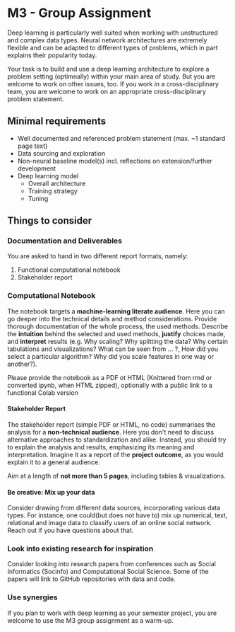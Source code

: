 # M3 - Group Assignment

Deep learning is particularly well suited when working with unstructured and complex data types. Neural network architectures are extremely flexible and can be adapted to different types of problems, which in part explains their popularity today.

Your task is to build and use a deep learning architecture to explore a problem setting (optimnally) within your main area of study. But you are welcome to work on other issues, too. If you work in a cross-disciplinary team, you are welcome to work on an appropriate cross-disciplinary problem statement.

## Minimal requirements
- Well documented and referenced problem statement (max. ~1 standard page text)
- Data sourcing and exploration
- Non-neural baseline model(s) incl. reflections on extension/further development
- Deep learning model
    + Overall architecture
    + Training strategy
    + Tuning

## Things to consider


### Documentation and Deliverables

You are asked to hand in two different report formats, namely:

1. Functional computational notebook
2. Stakeholder report 

### Computational Notebook
The notebook targets a **machine-learning literate audience**. Here you can go deeper into the technical details and method considerations. Provide thorough documentation of the whole process, the used methods. Describe the **intuition** behind the selected and used methods, **justify** choices made, and **interpret** results (e.g. Why scaling? Why splitting the data? Why certain tabulations and visualizations? What can be seen from ... ?, How did you select a particular algorithm? Why did you scale features in one way or another?). 

Please provide the notebook as a PDF ot HTML (Knittered from rmd or converted ipynb, when HTML zipped), optionally with a public link to a functional Colab version 

#### Stakeholder Report
The stakeholder report (simple PDF or HTML, no code) summarises the analysis for a **non-technical audience**. Here you don't need to discuss alternative approaches to standardization and alike. Instead, you should try to explain the analysis and results, emphasizing its meaning and interpretation. Imagine it as a report of the **project outcome**, as you would explain it to a general audience. 

Aim at a length of **not more than 5 pages**, including tables & visualizations.

#### Be creative: Mix up your data
Consider drawing from different data sources, incorporating various data types. For instance, one could(but does not have to) mix up numerical, text, relational and image data to classify users of an online social network. Reach out if you have questions about that.

### Look into existing research for inspiration
Consider looking into research papers from conferences such as Social Informatics (Socinfo) and Computational Social Science. Some of the papers will link to GitHub repositories with data and code.


### Use synergies
If you plan to work with deep learning as your semester project, you are welcome to use the M3 group assignment as a warm-up.


<!---
## Finally

* Submission deadline: **Wednesday, 9 December 2020, 12:00 **. 
* Evaluation seminar: **Tuesday, 10. December 2019**. 
--->

